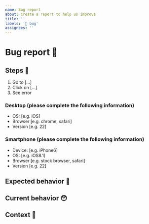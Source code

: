 ```yaml
---
name: Bug report
about: Create a report to help us improve
title: ''
labels: '🐞 bug'
assignees: ''
---
```


<!---
Thanks for filing an issue 😄 ! Before you submit, please read the following:
Search open/closed issues before submitting since someone might have asked the same thing before!
-->

#  Bug report 🐞

<!-- Describe the bug: 
A clear and concise description of what the bug is. -->

## Steps 🏃

<!-- Steps to reproduce the behavior -->
1. Go to [...]
2. Click on [...]
3. See error

### Desktop (please complete the following information)
 - OS: [e.g. iOS]
 - Browser [e.g. chrome, safari]
 - Version [e.g. 22]

### Smartphone (please complete the following information)
 - Device: [e.g. iPhone6]
 - OS: [e.g. iOS8.1]
 - Browser [e.g. stock browser, safari]
 - Version [e.g. 22]

## Expected behavior 🤔

<!-- A clear and concise description of what you expected to happen. -->

## Current behavior 😯

<!--- Tell us what happens instead of the expected behavior -->

## Context 🔦

<!-- Add any other context about the problem here. If applicable, add screenshots to help explain your problem. -->
